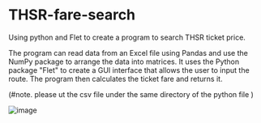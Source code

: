 # THSR-fare-search
Using python and Flet to create a program to search THSR ticket price.

The program can read data from an Excel file using Pandas and use the NumPy package to arrange the data into matrices. It uses the Python package "Flet" to create a GUI interface that allows the user to input the route. The program then calculates the ticket fare and returns it.

(#note. please ut the csv file under the same directory of the python file )

![image](https://github.com/kuanwen-C/THSR-fare-search/assets/128893625/3811b225-a4ea-469d-8495-280b806bc259)


